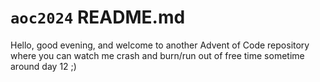 # `aoc2024` README.md

Hello, good evening, and welcome to another Advent of Code repository where you can watch me crash and burn/run out of free time sometime around day 12 ;)
